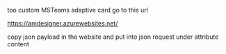 too custom MSTeams adaptive card go to this url

https://amdesigner.azurewebsites.net/

copy json payload in the website and put into json request under attribute content


